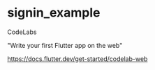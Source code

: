 # signin_example

CodeLabs

"Write your first Flutter app on the web"

https://docs.flutter.dev/get-started/codelab-web
